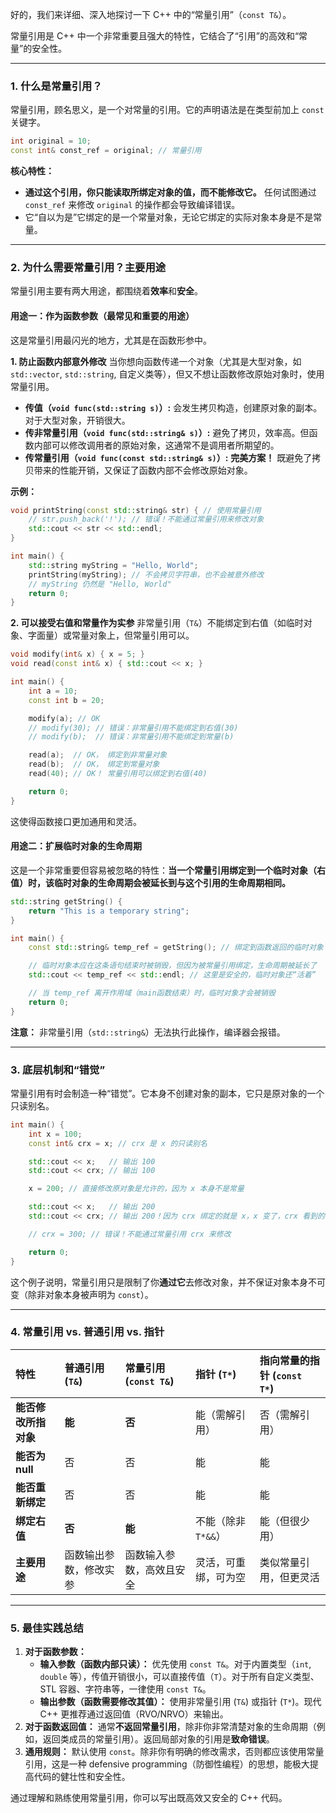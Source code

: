 好的，我们来详细、深入地探讨一下 C++ 中的“常量引用”（`const T&`）。

常量引用是 C++ 中一个非常重要且强大的特性，它结合了“引用”的高效和“常量”的安全性。

---

### 1. 什么是常量引用？

常量引用，顾名思义，是一个对常量的引用。它的声明语法是在类型前加上 `const` 关键字。

```cpp
int original = 10;
const int& const_ref = original; // 常量引用
```

**核心特性：**
*   **通过这个引用，你只能读取所绑定对象的值，而不能修改它。** 任何试图通过 `const_ref` 来修改 `original` 的操作都会导致编译错误。
*   它“自以为是”它绑定的是一个常量对象，无论它绑定的实际对象本身是不是常量。

---

### 2. 为什么需要常量引用？主要用途

常量引用主要有两大用途，都围绕着**效率**和**安全**。

#### 用途一：作为函数参数（最常见和重要的用途）

这是常量引用最闪光的地方，尤其是在函数形参中。

**1. 防止函数内部意外修改**
当你想向函数传递一个对象（尤其是大型对象，如 `std::vector`, `std::string`, 自定义类等），但又不想让函数修改原始对象时，使用常量引用。

*   **传值（`void func(std::string s)`）:** 会发生拷贝构造，创建原对象的副本。对于大型对象，开销很大。
*   **传非常量引用（`void func(std::string& s)`）:** 避免了拷贝，效率高。但函数内部可以修改调用者的原始对象，这通常不是调用者所期望的。
*   **传常量引用（`void func(const std::string& s)`）:** **完美方案！** 既避免了拷贝带来的性能开销，又保证了函数内部不会修改原始对象。

**示例：**
```cpp
void printString(const std::string& str) { // 使用常量引用
    // str.push_back('!'); // 错误！不能通过常量引用来修改对象
    std::cout << str << std::endl;
}

int main() {
    std::string myString = "Hello, World";
    printString(myString); // 不会拷贝字符串，也不会被意外修改
    // myString 仍然是 "Hello, World"
    return 0;
}
```

**2. 可以接受右值和常量作为实参**
非常量引用（`T&`）不能绑定到右值（如临时对象、字面量）或常量对象上，但常量引用可以。

```cpp
void modify(int& x) { x = 5; }
void read(const int& x) { std::cout << x; }

int main() {
    int a = 10;
    const int b = 20;

    modify(a); // OK
    // modify(30); // 错误：非常量引用不能绑定到右值(30)
    // modify(b);  // 错误：非常量引用不能绑定到常量(b)

    read(a);  // OK， 绑定到非常量对象
    read(b);  // OK， 绑定到常量对象
    read(40); // OK！ 常量引用可以绑定到右值(40)

    return 0;
}
```
这使得函数接口更加通用和灵活。

#### 用途二：扩展临时对象的生命周期

这是一个非常重要但容易被忽略的特性：**当一个常量引用绑定到一个临时对象（右值）时，该临时对象的生命周期会被延长到与这个引用的生命周期相同。**

```cpp
std::string getString() {
    return "This is a temporary string";
}

int main() {
    const std::string& temp_ref = getString(); // 绑定到函数返回的临时对象

    // 临时对象本应在这条语句结束时被销毁，但因为被常量引用绑定，生命周期被延长了
    std::cout << temp_ref << std::endl; // 这里是安全的，临时对象还“活着”

    // 当 temp_ref 离开作用域（main函数结束）时，临时对象才会被销毁
    return 0;
}
```
**注意：** 非常量引用（`std::string&`）无法执行此操作，编译器会报错。

---

### 3. 底层机制和“错觉”

常量引用有时会制造一种“错觉”。它本身不创建对象的副本，它只是原对象的一个只读别名。

```cpp
int main() {
    int x = 100;
    const int& crx = x; // crx 是 x 的只读别名

    std::cout << x;   // 输出 100
    std::cout << crx; // 输出 100

    x = 200; // 直接修改原对象是允许的，因为 x 本身不是常量

    std::cout << x;   // 输出 200
    std::cout << crx; // 输出 200！因为 crx 绑定的就是 x，x 变了，crx 看到的值也变了

    // crx = 300; // 错误！不能通过常量引用 crx 来修改

    return 0;
}
```
这个例子说明，常量引用只是限制了你**通过它**去修改对象，并不保证对象本身不可变（除非对象本身被声明为 `const`）。

---

### 4. 常量引用 vs. 普通引用 vs. 指针

| 特性                 | 普通引用 (`T&`)        | 常量引用 (`const T&`)    | 指针 (`T*`)          | 指向常量的指针 (`const T*`) |
| :------------------- | :--------------------- | :----------------------- | :------------------- | :-------------------------- |
| **能否修改所指对象** | **能**                 | **否**                   | 能（需解引用）       | 否（需解引用）              |
| **能否为 null**      | 否                     | 否                       | 能                   | 能                          |
| **能否重新绑定**     | 否                     | 否                       | 能                   | 能                          |
| **绑定右值**         | **否**                 | **能**                   | 不能（除非 `T*&&`）  | 能（但很少用）              |
| **主要用途**         | 函数输出参数，修改实参 | 函数输入参数，高效且安全 | 灵活，可重绑，可为空 | 类似常量引用，但更灵活      |

---

### 5. 最佳实践总结

1.  **对于函数参数：**
    *   **输入参数（函数内部只读）：** 优先使用 `const T&`。对于内置类型（`int`, `double` 等），传值开销很小，可以直接传值（`T`）。对于所有自定义类型、STL 容器、字符串等，一律使用 `const T&`。
    *   **输出参数（函数需要修改其值）：** 使用非常量引用 (`T&`) 或指针 (`T*`)。现代 C++ 更推荐通过返回值（RVO/NRVO）来输出。
2.  **对于函数返回值：** 通常**不返回常量引用**，除非你非常清楚对象的生命周期（例如，返回类成员的常量引用）。返回局部对象的引用是**致命错误**。
3.  **通用规则：** 默认使用 `const`。除非你有明确的修改需求，否则都应该使用常量引用，这是一种 defensive programming（防御性编程）的思想，能极大提高代码的健壮性和安全性。

通过理解和熟练使用常量引用，你可以写出既高效又安全的 C++ 代码。